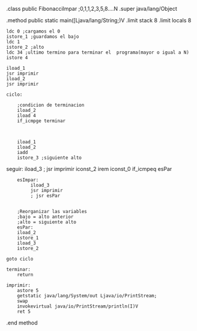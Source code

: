 .class public FibonacciImpar ;0,1,1,2,3,5,8....N
.super java/lang/Object

.method public static main([Ljava/lang/String;)V
.limit stack 8
.limit locals 8

	ldc 0 ;cargamos el 0
	istore_1 ;guardamos el bajo
	ldc 1
	istore_2 ;alto
	ldc 34 ;ultimo termino para terminar el  programa(mayor o igual a N)
	istore 4

	iload_1
	jsr imprimir
	iload_2
	jsr imprimir

	ciclo:

		;condicion de terminacion
		iload_2
		iload 4
		if_icmpge terminar



		iload_1
		iload_2
		iadd
		istore_3 ;siguiente alto

seguir:
		iload_3
		; jsr imprimir
		iconst_2
		irem
		iconst_0
		if_icmpeq esPar

		esImpar:
			 iload_3
			 jsr imprimir
			 ; jsr esPar


		;Reorganizar las variables
		;bajo = alto anterior
		;alto = siguiente alto
		esPar:
		iload_2
		istore_1
		iload_3
		istore_2

	goto ciclo

	terminar:
		return

	imprimir:
		astore 5
		getstatic java/lang/System/out Ljava/io/PrintStream;
		swap
		invokevirtual java/io/PrintStream/println(I)V
		ret 5


.end method
